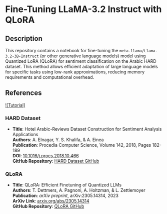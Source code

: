 # Fine-Tuning LLaMA-3.2 Instruct with QLoRA

## Description
This repository contains a notebook for fine-tuning the `meta-llama/Llama-3.2-3B-Instruct` (or other generative language models) model using Quantized LoRA (QLoRA) for sentiment classification on the Arabic HARD dataset. This method allows efficient adaptation of large language models for specific tasks using low-rank approximations, reducing memory requirements and computational overhead.

## References
[![Tutorial]](https://www.youtube.com/watch?v=9wp0Gd9-pfE)

### HARD Dataset
- **Title**: Hotel Arabic-Reviews Dataset Construction for Sentiment Analysis Applications  
  **Authors**: A. Elnagar, Y. S. Khalifa, & A. Einea  
  **Publication**: Procedia Computer Science, Volume 142, 2018, Pages 182-189  
  **DOI**: [10.1016/j.procs.2018.10.466](https://doi.org/10.1016/j.procs.2018.10.466)  
  **GitHub Repository**: [HARD Dataset GitHub](https://github.com/elnagara/HARD-Arabic-Dataset)  

### QLoRA
- **Title**: QLoRA: Efficient Finetuning of Quantized LLMs  
  **Authors**: T. Dettmers, A. Pagnoni, A. Holtzman, & L. Zettlemoyer  
  **Publication**: *arXiv preprint*, arXiv:2305.14314, 2023  
  **ArXiv Link**: [arxiv.org/abs/2305.14314](https://arxiv.org/abs/2305.14314)  
  **GitHub Repository**: [QLoRA GitHub](https://github.com/artidoro/qlora)
